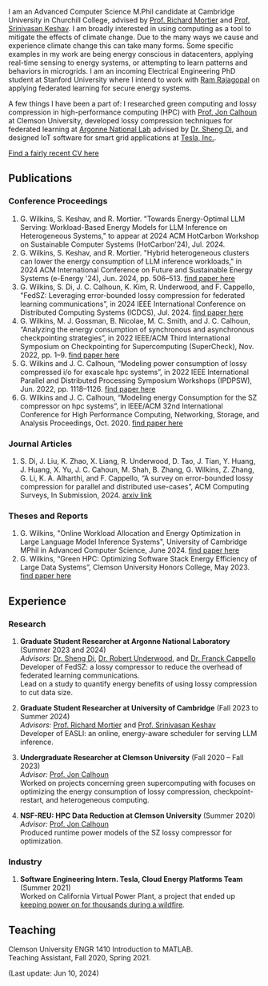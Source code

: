 I am an Advanced Computer Science M.Phil candidate at Cambridge University in Churchill College, advised by [Prof. Richard Mortier](https://mort.io/) and [Prof. Srinivasan Keshav](https://svr-sk818-web.cl.cam.ac.uk/keshav/wiki/index.php/Main_Page). I am broadly interested in using computing as a tool to mitigate the effects of climate change. Due to the many ways we cause and experience climate change this can take many forms. Some specific examples in my work are being energy conscious in datacenters, applying real-time sensing to energy systems, or attempting to learn patterns and behaviors in microgrids. I am an incoming Electrical Engineering PhD student at Stanford University where I intend to work with [Ram Rajagopal](https://profiles.stanford.edu/ram-rajagopal) on applying federated learning for secure energy systems. <br>

A few things I have been a part of: I researched green computing and lossy compression in high-performance computing (HPC) with [Prof. Jon Calhoun](https://jonccal.people.clemson.edu/) at Clemson University, developed lossy compression techniques for federated learning at [Argonne National Lab](https://www.anl.gov/) advised by [Dr. Sheng Di](https://www.mcs.anl.gov/~shdi/), and designed IoT software for smart grid applications at [Tesla, Inc.](https://www.tesla.com/support/energy/powerwall/own/california-virtual-power-plant).

[Find a fairly recent CV here](https://grantwilkins.github.io/Grant_W_CV.pdf)

## Publications

### Conference Proceedings

1. G. Wilkins, S. Keshav, and R. Mortier. "Towards Energy-Optimal LLM Serving: Workload-Based Energy Models for LLM Inference on Heterogeneous Systems," to appear at 2024 ACM HotCarbon Workshop on Sustainable Computer Systems (HotCarbon'24), Jul. 2024.
2. G. Wilkins, S. Keshav, and R. Mortier. "Hybrid heterogeneous clusters can lower the energy consumption of LLM inference workloads," in 2024 ACM International Conference on Future and Sustainable Energy Systems (e-Energy '24), Jun. 2024, pp. 506–513. [find paper here](https://dl.acm.org/doi/abs/10.1145/3632775.3662830)
3. G. Wilkins, S. Di, J. C. Calhoun, K. Kim, R. Underwood, and F. Cappello, "FedSZ: Leveraging error-bounded lossy compression for federated learning communications”, in 2024 IEEE International Conference on Distributed Computing Systems (ICDCS), Jul. 2024. [find paper here](https://arxiv.org/abs/2312.13461)
4. G. Wilkins, M. J. Gossman, B. Nicolae, M. C. Smith, and J. C. Calhoun, “Analyzing the energy consumption of synchronous and asynchronous checkpointing strategies”, in 2022 IEEE/ACM Third International Symposium on Checkpointing for Supercomputing (SuperCheck), Nov. 2022, pp. 1–9. [find paper here](https://ieeexplore.ieee.org/abstract/document/10025540)
5. G. Wilkins and J. C. Calhoun, “Modeling power consumption of lossy compressed i/o for exascale hpc systems”, in 2022 IEEE International Parallel and Distributed Processing Symposium Workshops (IPDPSW), Jun. 2022, pp. 1118–1126. [find paper here](https://ieeexplore.ieee.org/abstract/document/9835551)
6. G. Wilkins and J. C. Calhoun, “Modeling energy Consumption for the SZ compressor on hpc systems”, in IEEE/ACM 32nd International Conference for High Performance Computing, Networking, Storage, and Analysis Proceedings, Oct. 2020. [find paper here](http://sc20.supercomputing.org/proceedings/src_poster/poster_files/spostu107s2-file2.pdf)

### Journal Articles

1. S. Di, J. Liu, K. Zhao, X. Liang, R. Underwood, D. Tao, J. Tian, Y. Huang, J. Huang, X. Yu, J. C. Cahoun, M. Shah, B. Zhang, G. Wilkins, Z. Zhang, G. Li, K. A. Alharthi, and F. Cappello, “A survey on error-bounded lossy compression for parallel and distributed use-cases”, ACM Computing Surveys, In Submission, 2024. [arxiv link](https://arxiv.org/abs/2404.02840)


### Theses and Reports

1. G. Wilkins, "Online Workload Allocation and Energy Optimization in Large Language Model Inference Systems", University of Cambridge MPhil in Advanced Computer Science, June 2024. [find paper here](https://grantwilkins.github.io/gfw27_project.pdf)
2. G. Wilkins, “Green HPC: Optimizing Software Stack Energy Efficiency of Large Data Systems”, Clemson University Honors College, May 2023. [find paper here](https://grantwilkins.github.io/greenHPC_Grant_W.pdf)



## Experience

### Research

1. **Graduate Student Researcher at Argonne National Laboratory** (Summer 2023 and 2024)
<br> *Advisors:* [Dr. Sheng Di](https://www.mcs.anl.gov/~shdi/), [Dr. Robert Underwood](https://robertu94.github.io/), and [Dr. Franck Cappello](https://www.anl.gov/profile/franck-cappello)
<br> Developer of FedSZ: a lossy compressor to reduce the overhead of federated learning communications.
<br> Lead on a study to quantify energy benefits of using lossy compression to cut data size.

2. **Graduate Student Researcher at University of Cambridge** (Fall 2023 to Summer 2024)
<br> *Advisors:* [Prof. Richard Mortier](https://mort.io/) and [Prof. Srinivasan Keshav](https://svr-sk818-web.cl.cam.ac.uk/keshav/wiki/index.php/Main_Page)
<br> Developer of EASLI: an online, energy-aware scheduler for serving LLM inference.

3. **Undergraduate Researcher at Clemson University** (Fall 2020 – Fall 2023)
<br> *Advisor:* [Prof. Jon Calhoun](https://jonccal.people.clemson.edu/)
<br> Worked on projects concerning green supercomputing with focuses on optimizing the energy consumption of lossy compression, checkpoint-restart, and heterogeneous computing.

4. **NSF-REU: HPC Data Reduction at Clemson University** (Summer 2020)
<br> *Advisor:* [Prof. Jon Calhoun](https://jonccal.people.clemson.edu/)
<br> Produced runtime power models of the SZ lossy compressor for optimization.

### Industry

1. **Software Engineering Intern. Tesla, Cloud Energy Platforms Team** (Summer 2021) <br>
Worked on California Virtual Power Plant, a project that ended up [keeping power on for thousands during a wildfire](https://electrek.co/2022/08/18/teslas-virtual-power-plant-first-event-helping-grid-future/). <br>


## Teaching

Clemson University ENGR 1410 Introduction to MATLAB.<br>
Teaching Assistant, Fall 2020, Spring 2021.
  
(Last update: Jun 10, 2024)
